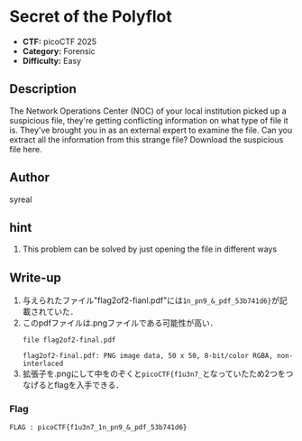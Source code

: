 # Secret of the Polyflot

- **CTF:** picoCTF 2025
- **Category:** Forensic
- **Difficulty:** Easy

## Description

The Network Operations Center (NOC) of your local institution picked up a suspicious file, they're getting conflicting information on what type of file it is. They've brought you in as an external expert to examine the file. Can you extract all the information from this strange file?
Download the suspicious file here.

## Author
syreal

## hint
1. This problem can be solved by just opening the file in different ways


## Write-up
1. 与えられたファイル"flag2of2-fianl.pdf"には`1n_pn9_&_pdf_53b741d6}`が記載されていた．
2. このpdfファイルは.pngファイルである可能性が高い．
   ```
   file flag2of2-final.pdf 
   ```
   `flag2of2-final.pdf: PNG image data, 50 x 50, 8-bit/color RGBA, non-interlaced`
3. 拡張子を.pngにして中をのぞくと`picoCTF{f1u3n7_`となっていたため2つをつなげるとflagを入手できる．

### Flag
`FLAG : picoCTF{f1u3n7_1n_pn9_&_pdf_53b741d6}`
